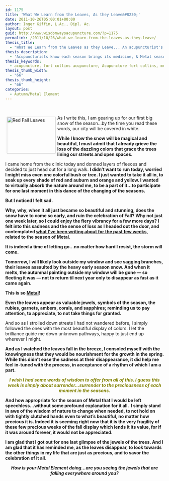 ```yaml
---
id: 1175
title: 'What We Learn from the Leaves, As they Leave&#8230;'
date: 2011-10-26T05:00:01+00:00
author: Inger Giffin, L.Ac., Dipl. Ac.
layout: post
guid: http://www.wisdomwaysacupuncture.com/?p=1175
permalink: /2011/10/26/what-we-learn-from-the-leaves-as-they-leave/
thesis_title:
  - "What We Learn from the Leaves as they Leave... An acupuncturist's look at the changing of the season."
thesis_description:
  - 'Acupuncturists know each season brings its medicine, & Metal season brings wisdom that will lead us to balance and spiritual/emotional health. '
thesis_keywords:
  - acupuncture, fort collins acupuncture, Acupuncture fort collins, metal element
thesis_thumb_width:
  - "66"
thesis_thumb_height:
  - "66"
categories:
  - Autumn/Metal Element
---
```

&nbsp;

<img src="https://origin.ih.constantcontact.com/fs085/1102844965003/img/90.jpg" alt="Red Fall Leaves" width="155.4" height="116.4" align="left" border="0" hspace="5" vspace="5" />As I write this, I am gearing up for our first big snow of the season&#8230;by the time you read these words, our city will be covered in white.

**While I know the snow will be magical and beautiful, I must admit that I already grieve the loss of the dazzling colors that grace the trees lining our streets and open spaces.**

I came home from the clinic today and donned layers of fleeces and decided to just head out for a long walk. **I didn&#8217;t want to run today, worried I might miss even one colorful bush or tree. I just wanted to take it all in, to soak up every shade of red and auburn and orange and yellow. I wanted to virtually absorb the nature around me, to be a part of it&#8230;to participate for one last moment in this dance of the changing of the seasons.**

**But I noticed I felt sad.** 

**Why, why, when it all just became so beautiful and stunning, does the snow have to come so early, and ruin the celebration of Fall? Why not just one week later, so I could enjoy the fiery vibrancy for a few more days? I felt into this sadness and the sense of loss as I headed out the door, and contemplated [what I&#8217;ve been writing about for the past few weeks](http://www.wisdomwaysacupuncture.com/2016/11/05/metal-season-the-time-for-learning-about-letting-go-but-that-whats-of-value-remains/), related to the season of Metal.**

**It is indeed a time of letting go&#8230;no matter how hard I resist, the storm will come.**

 **Tomorrow, I will likely look outside my window and see sagging branches, their leaves assaulted by the heavy early season snow. And when it melts, the autumnal painting outside my window will be gone &#8212; so fleeting it was &#8212; not to return til next year only to disappear as fast as it came again.** 

**This is so [Metal](http://www.wisdomwaysacupuncture.com/2017/10/15/metal-element-video-live/)!** 

**Even the leaves appear as valuable jewels, symbols of the season, the rubies, garnets, ambers, corals, and sapphires; reminding us to pay attention, to appreciate, to not take things for granted.**

And so as I strolled down streets I had not wandered before, I simply followed the ones with the most beautiful display of colors. I let the brilliance guide me down unknown pathways, happy to just end up wherever I might.

**And as I watched the leaves fall in the breeze, I consoled myself with the knowingness that they would be nourishment for the growth in the spring. While this didn&#8217;t ease the sadness at their disappearance, it did help me feel in-tuned with the process, in acceptance of a rhythm of which I am a part.**

<p style="text-align: center;">
  <span style="color: #808000;"><em><strong>I wish I had some words of wisdom to offer from all of this. I guess this week is simply about surrender&#8230;surrender to the preciousness of each moment in the seasons.</strong></em></span>
</p>

**And how appropriate for the season of Metal that I would be left speechless&#8230;without some profound explanation for it all.  I simply stand in awe of the wisdom of nature to change when needed, to not hold on with tightly clutched hands even to what&#8217;s beautiful, no matter how precious it is. Indeed it is seeming right now that it is the very fragility of these few precious weeks of the fall display which lends it its value, for if it was around forever, it would not be appreciated.**

<p style="text-align: left;">
  <strong>I am glad that I got out for one last glimpse of the jewels of the trees. And I am glad that it has reminded me, as the leaves disappear, to look towards the other things in my life that are just as precious, and to savor the celebration of it all.</strong>
</p>

<p style="text-align: center;">
  <strong><em>How is your Metal Element doing&#8230;are you seeing the jewels that are falling everywhere around you?</em><br /> </strong>
</p>